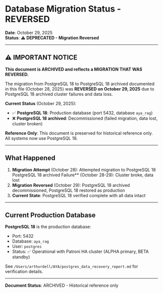 # Database Migration Status - REVERSED
**Date**: October 29, 2025  
**Status**: ⚠️ **DEPRECATED - Migration Reversed**

---

## ⚠️ IMPORTANT NOTICE

**This document is ARCHIVED and reflects a MIGRATION THAT WAS REVERSED.**

The migration from PostgreSQL 18 to PostgreSQL 18 archived documented in this file (October 28, 2025) was **REVERSED on October 29, 2025** due to PostgreSQL 18 archived cluster failures and data loss.

**Current Status** (October 29, 2025):
- ✅ **PostgreSQL 18**: Production database (port 5432, database `aya_rag`)
- ❌ **PostgreSQL 18 archived**: Decommissioned (failed migration, data lost, cluster broken)

**Reference Only**: This document is preserved for historical reference only. All systems now use PostgreSQL 18.

---

## What Happened

1. **Migration Attempt** (October 28): Attempted migration to PostgreSQL 18 PostgreSQL 18 archived Failure** (October 28-29): Cluster broke, data lost
3. **Migration Reversed** (October 29): PostgreSQL 18 archived decommissioned, PostgreSQL 18 restored as production
4. **Current State**: PostgreSQL 18 verified complete with all data intact

---

## Current Production Database

**PostgreSQL 18** is the production database:
- Port: 5432
- Database: `aya_rag`
- User: `postgres`
- Status: ✅ Operational with Patroni HA cluster (ALPHA primary, BETA standby)

See `/Users/arthurdell/AYA/postgres_data_recovery_report.md` for verification details.

---

**Document Status**: ARCHIVED - Historical reference only